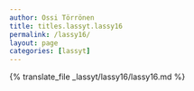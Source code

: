 ```yaml
---
author: Ossi Törrönen
title: titles.lassyt.lassy16
permalink: /lassy16/
layout: page
categories: [lassyt]
---
```

{% translate_file _lassyt/lassy16/lassy16.md %}